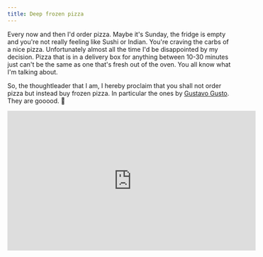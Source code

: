 ```yaml
---
title: Deep frozen pizza
---
```

Every now and then I'd order pizza. Maybe it's Sunday, the fridge is empty and you're not really feeling like Sushi or Indian. You're craving the carbs of a nice pizza. Unfortunately almost all the time I'd be disappointed by my decision. Pizza that is in a delivery box for anything between 10-30 minutes just can't be the same as one that's fresh out of the oven. You all know what I'm talking about. 

So, the thoughtleader that I am, I hereby proclaim that you shall not order pizza but instead buy frozen pizza. In particular the ones by [Gustavo Gusto](https://gustavo-gusto.de/pizzen/). They are gooood. 🍕

<iframe width="560" height="315" src="https://www.youtube-nocookie.com/embed/UnAbszcy3bs" title="YouTube video player" frameborder="0" allow="accelerometer; autoplay; clipboard-write; encrypted-media; gyroscope; picture-in-picture" allowfullscreen></iframe>